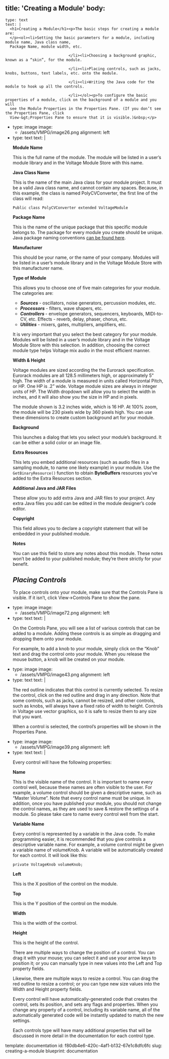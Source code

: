 title: 'Creating a Module'
body:
  -
    type: text
    text: |
      <h1>Creating a Module</h1><p>The basic steps for creating a module are:
      </p><ol><li>Setting the basic parameters for a module, including module name, Java class name,
      Package Name, module width, etc.
      
      							</li><li>Choosing a background graphic, known as a “skin”, for the module.
      
      							</li><li>Placing controls, such as jacks, knobs, buttons, text labels, etc. onto the module.
      
      							</li><li>Writing the Java code for the module to hook up all the controls.
      
      							</li></ol><p>To configure the basic properties of a module, click on the background of a module and you will
      see the Module Properties in the Properties Pane. (If you don’t see the Properties Pane, click
      View-&gt;Properties Pane to ensure that it is visible.)&nbsp;</p>
  -
    type: image
    image:
      - /assets/VMPG/image26.png
    alignment: left
  -
    type: text
    text: |
      <p><strong>Module Name</strong></p><p>This is the full name of the module. The module will be listed in a user’s module library and in
      the Voltage Module Store with this name.
      </p><p><strong>Java Class Name
      </strong></p><p>This is the name of the main Java class for your module project. It must be a valid Java class
      name, and cannot contain any spaces. Because, in this example, the class is named
      PolyCVConverter, the first line of the class will read:
      </p><p><code>Public class PolyCVConverter extended VoltageModule</code><sup>
      </sup></p><p><strong>Package Name
      </strong></p><p>This is the name of the unique package that this specific module belongs to. The package for
      every module you create should be unique. Java package naming conventions ​<a href="https://docs.oracle.com/javase/tutorial/java/package/namingpkgs.html" target="_blank">can be found
      here</a>.
      </p><p><strong>Manufacturer
      </strong></p><p>This should be your name, or the name of your company. Modules will be listed in a user’s
      module library and in the Voltage Module Store with this manufacturer name.
      </p><p><strong>Type of Module
      </strong></p><p>This allows you to choose one of five main categories for your module. The categories are:
      </p><ul><li><em><strong>Sources</strong></em> -​ oscillators, noise generators, percussion modules, etc.&nbsp;</li><li><em><strong>Processors</strong></em> -​ filters, wave shapers, etc.</li><li><strong><em>Controllers</em> </strong>​- envelope generators, sequencers, keyboards, MIDI-to-CV, etc.
      Effects ​- reverb, delay, phaser, chorus, etc.</li><li><em><strong>Utilities</strong></em> ​- mixers, gates, multipliers, amplifiers, etc.</li></ul><p>It is very important that you select the best category for your module. Modules will be listed in a
      user’s module library and in the Voltage Module Store with this selection. In addition, choosing
      the correct module type helps Voltage mix audio in the most efficient manner.
      </p><p><strong>Width &amp; Height
      </strong></p><p>Voltage modules are sized according the the Eurorack specification. Eurorack modules are all
      128.5 millimeters high, or approximately 5” high. The width of a module is measured in units
      called Horizontal Pitch, or HP. One HP is .2” wide. Voltage module sizes are always in integer
      units of HP. The Width dropdown will allow you to select the width in inches, and it will also
      show you the size in HP and in pixels.
      </p><p>The module shown is 3.2 inches wide, which is 16 HP. At 100% zoom, the module will be 230
      pixels wide by 360 pixels high. You can use these dimensions to create custom background art
      for your module.
      </p><p><strong>Background
      </strong></p><p>This launches a dialog that lets you select your module’s background. It can be either a solid
      color or an image file.
      </p><p><strong>Extra Resources
      </strong></p><p>This lets you embed additional resources (such as audio files in a sampling module, to name
      one likely example) in your module. Use the <code>GetBinaryResource()</code><strong>&nbsp;</strong>function to obtain <strong>ByteBuffers
      </strong>resources you’ve added to the Extra Resources section.
      </p><p><strong>Additional Java and JAR Files
      </strong></p><p>These allow you to add extra Java and JAR files to your project. Any extra Java files you add
      can be edited in the module designer’s code editor.
      </p><p><strong>Copyright
      </strong></p><p>This field allows you to declare a copyright statement that will be embedded in your published
      module.
      </p><p><strong>Notes
      </strong></p><p>You can use this field to store any notes about this module. These notes won’t be added to your
      published module; they’re there strictly for your benefit.
      </p><h2><em>Placing Controls
      </em></h2><p>To place controls onto your module, make sure that the Controls Pane is visible. If it isn’t, click
      View-&gt;Controls Pane to show the pane.
      </p>
  -
    type: image
    image:
      - /assets/VMPG/image72.png
    alignment: left
  -
    type: text
    text: |
      <p>On the Controls Pane, you will see a list of various controls that can be added to a module.
      Adding these controls is as simple as dragging and dropping them onto your module.
      </p><p>For example, to add a knob to your module, simply click on the “Knob” text and drag the control
      onto your module. When you release the mouse button, a knob will be created on your module.
      </p>
  -
    type: image
    image:
      - /assets/VMPG/image43.png
    alignment: left
  -
    type: text
    text: |
      <p>The red outline indicates that this control is currently selected. To resize the control, click on the
      red outline and drag in any direction. Note that some controls, such as jacks, cannot be resized,
      and other controls, such as knobs, will always have a fixed ratio of width to height. Controls in
      Voltage use vector graphics, so it is safe to resize them to any size that you want.
      </p><p>When a control is selected, the control’s properties will be shown in the Properties Pane.
      </p>
  -
    type: image
    image:
      - /assets/VMPG/image39.png
    alignment: left
  -
    type: text
    text: |
      <p>Every control will have the following properties:
      </p><p><strong>Name
      </strong></p><p>This is the visible name of the control. It is important to name every control well, because these
      names are often visible to the user. For example, a volume control should be given a
      descriptive name, such as “Master Volume”. ​Note that every control name must be unique.
      In addition, once you have published your module, you should not change the control
      names, as they are used to save &amp; restore the settings of a module.​​ So please take care to
      name every control well from the start.
      </p><p><strong>Variable Name
      </strong></p><p>Every control is represented by a variable in the Java code. To make programming easier, it is
      recommended that you give controls a descriptive variable name. For example, a volume
      control might be given a variable name of volumeKnob. A variable will be automatically created
      for each control. It will look like this:
      </p><p><code>private VoltageKnob volumeKnob;</code>
      </p><p><strong>Left
      </strong></p><p>This is the X position of the control on the module.
      </p><p><strong>Top
      </strong></p><p>This is the Y position of the control on the module.
      </p><p><strong>Width
      </strong></p><p>This is the width of the control.
      </p><p><strong>Height
      </strong></p><p>This is the height of the control.
      </p><p>There are multiple ways to change the position of a control. You can drag it with your mouse;
      you can select it and use your arrow keys to position it; or you can manually type in new values
      into the Left and Top property fields.
      </p><p>Likewise, there are multiple ways to resize a control. You can drag the red outline to resize a
      control; or you can type new size values into the Width and Height property fields.
      </p><p>Every control will have automatically-generated code that creates the control, sets its position,
      and sets any flags and properties. When you change any property of a control, including its
      variable name, all of the automatically generated code will be instantly updated to match the
      new settings.
      </p><p>Each controls type will have many additional properties that will be discussed in more detail in
      the documentation for each control type.&nbsp;</p>
template: documentation
id: f80db4e6-420c-4af1-b132-67e1c8dfc6fc
slug: creating-a-module
blueprint: documentation
